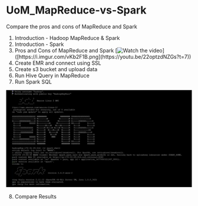 # UoM_MapReduce-vs-Spark
Compare the pros and cons of MapReduce and Spark

1. Introduction - Hadoop MapReduce & Spark
2. Introduction - Spark
3. Pros and Cons of MapReduce and Spark
[![Watch the video]([[https://avatars.githubusercontent.com/u/122713565?s=40&v=4](https://youtu.be/22optzdNZGs?t=7)])]([https://i.imgur.com/vKb2F1B.png](https://youtu.be/22optzdNZGs?t=7))
6. Create EMR and connect using SSL
7. Create s3 bucket and upload data
8. Run Hive Query in MapReduce
9. Run Spark SQL

![Connect to Spark](https://github.com/sampaththushara/UoM_MapReduce-vs-Spark/blob/main/Spark/connecttospark.JPG)

8. Compare Results


